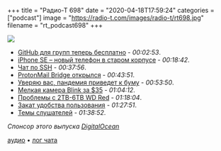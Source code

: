 +++
title = "Радио-Т 698"
date = "2020-04-18T17:59:24"
categories = ["podcast"]
image = "https://radio-t.com/images/radio-t/rt698.jpg"
filename = "rt_podcast698"
+++

![](https://radio-t.com/images/radio-t/rt698.jpg)

- [GitHub для групп теперь бесплатно](https://www.engadget.com/github-core-features-free-211014706.html) - *00:02:53*.
- [iPhone SE – новый телефон в старом корпусе](https://www.apple.com/newsroom/2020/04/iphone-se-a-powerful-new-smartphone-in-a-popular-design/) - *00:18:42*.
- [Чат по SSH](https://github.com/shazow/ssh-chat) - *00:37:56*.
- [ProtonMail Bridge открылся](https://protonmail.com/blog/bridge-open-source/) - *00:43:51*.
- [Уверяю вас, пандемия приведет к буму](https://reminder.media/post/pandemiya-privedet-k-bumu-tekhnologicheskikh-otkrytiy) - *00:53:50*.
- [Мелкая камера Blink за $35](https://www.engadget.com/amazons-blink-mini-camera-announcement-183048551.html) - *01:04:12*.
- [Проблемы с 2TB-6TB WD Red](https://blocksandfiles.com/2020/04/14/wd-red-nas-drives-shingled-magnetic-recording/) - *01:18:04*.
- [Закат удобства пользования](https://datagubbe.se/decusab/) - *01:27:51*.
- [Темы слушателей](https://radio-t.com/p/2020/04/14/prep-698/) - *01:38:52*.

*Спонсор этого выпуска [DigitalOcean](https://www.digitalocean.com)*


[аудио](https://cdn.radio-t.com/rt_podcast698.mp3) • [лог чата](https://chat.radio-t.com/logs/radio-t-698.html)
<audio src="https://cdn.radio-t.com/rt_podcast698.mp3" preload="none"></audio>
